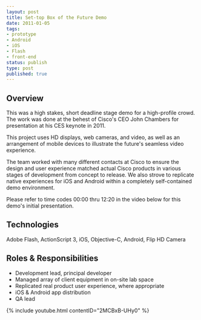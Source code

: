 ```yaml
---
layout: post
title: Set-top Box of the Future Demo
date: 2011-01-05
tags:
- prototype
- Android
- iOS
- Flash
- front-end
status: publish
type: post
published: true
---
```

## Overview
This was a high stakes, short deadline stage demo for a high-profile crowd. The work was done at the behest of Cisco's CEO John Chambers for presentation at his CES keynote in 2011.

This project uses HD displays, web cameras, and video, as well as an arrangement of mobile devices to illustrate the future's seamless video experience.

The team worked with many different contacts at Cisco to ensure the design and user experience matched actual Cisco products in various stages of development from concept to release. We also strove to replicate native experiences for iOS and Android within a completely self-contained demo environment.

Please refer to time codes 00:00 thru 12:20 in the video below for this demo's initial presentation.

## Technologies

Adobe Flash, ActionScript 3, iOS, Objective-C, Android, Flip HD Camera

## Roles &amp; Responsibilities

- Development lead, principal developer
- Managed array of client equipment in on-site lab space
- Replicated real product user experience, where appropriate
- iOS &amp; Android app distribution
- QA lead

{% include youtube.html contentID="2MCBxB-UHy0" %}
